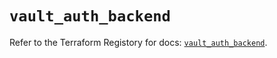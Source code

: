 # `vault_auth_backend`

Refer to the Terraform Registory for docs: [`vault_auth_backend`](https://registry.terraform.io/providers/hashicorp/vault/3.15.0/docs/resources/auth_backend).

